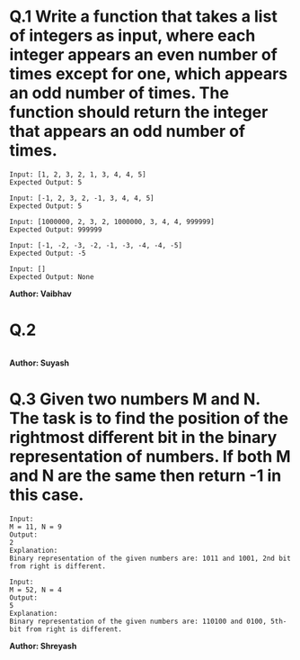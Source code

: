 # Q.1 Write a function that takes a list of integers as input, where each integer appears an even number of times except for one, which appears an odd number of times. The function should return the integer that appears an odd number of times.
```
Input: [1, 2, 3, 2, 1, 3, 4, 4, 5]
Expected Output: 5

Input: [-1, 2, 3, 2, -1, 3, 4, 4, 5]
Expected Output: 5

Input: [1000000, 2, 3, 2, 1000000, 3, 4, 4, 999999]
Expected Output: 999999

Input: [-1, -2, -3, -2, -1, -3, -4, -4, -5]
Expected Output: -5

Input: []
Expected Output: None
```
**Author: Vaibhav**

# Q.2 

```

```
**Author: Suyash**

# Q.3 Given two numbers M and N. The task is to find the position of the rightmost different bit in the binary representation of numbers. If both M and N are the same then return -1 in this case.
```
Input: 
M = 11, N = 9
Output: 
2
Explanation: 
Binary representation of the given numbers are: 1011 and 1001, 2nd bit from right is different.

Input: 
M = 52, N = 4
Output: 
5
Explanation: 
Binary representation of the given numbers are: 110100 and 0100, 5th-bit from right is different.
```
**Author: Shreyash**

